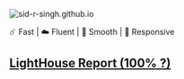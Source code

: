![sid-r-singh.github.io](https://socialify.git.ci/sid-r-singh/sid-r-singh.github.io/image?description=1&logo=https%3A%2F%2Fcdn.jsdelivr.net%2Fnpm%2Fsimple-icons%40v4%2Ficons%2Fhugo.svg&owner=1&theme=Light)

☄️ Fast | ☁️ Fluent | 🌙 Smooth | 📱 Responsive
## [LightHouse Report (100% ?)](https://lighthouse-dot-webdotdevsite.appspot.com//lh/html?url=https%3A%2F%2Fwww.google.com)
